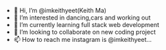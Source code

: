 - 👋 Hi, I’m @imkeithyeet(Keith Ma)
- 👀 I’m interested in dancing,cars and working out
- 🌱 I’m currently learning full stack web development
- 💞️ I’m looking to collaborate on new coding project
- 📫 How to reach me instagram is @imkeithyeet...

<!---
imkeithyeet/imkeithyeet is a ✨ special ✨ repository because its `README.md` (this file) appears on your GitHub profile.
You can click the Preview link to take a look at your changes.
--->
